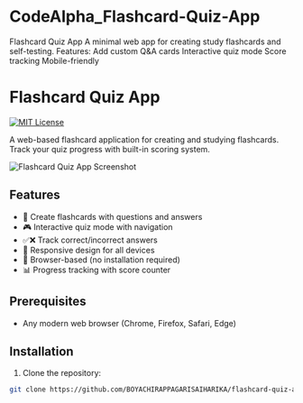 # CodeAlpha_Flashcard-Quiz-App
Flashcard Quiz App A minimal web app for creating study flashcards and self-testing. Features:  Add custom Q&amp;A cards  Interactive quiz mode  Score tracking  Mobile-friendly
# Flashcard Quiz App
[![MIT License](https://img.shields.io/badge/License-MIT-green.svg)](https://choosealicense.com/licenses/mit/)

A web-based flashcard application for creating and studying flashcards. Track your quiz progress with built-in scoring system.

![Flashcard Quiz App Screenshot](screenshot.png)

## Features

- 📝 Create flashcards with questions and answers
- 🎮 Interactive quiz mode with navigation
- ✅❌ Track correct/incorrect answers
- 📱 Responsive design for all devices
- 🔄 Browser-based (no installation required)
- 📊 Progress tracking with score counter

## Prerequisites

- Any modern web browser (Chrome, Firefox, Safari, Edge)

## Installation

1. Clone the repository:
```bash
git clone https://github.com/BOYACHIRAPPAGARISAIHARIKA/flashcard-quiz-app.git

